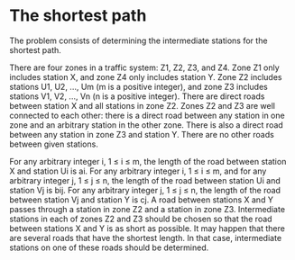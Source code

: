 # The shortest path


The problem consists of determining the intermediate stations for the shortest path. 

There are four zones in a traffic system: Z1, Z2, Z3, and Z4. Zone Z1 only includes station X, and zone Z4 only includes station Y. Zone Z2 includes stations U1, U2, ..., Um (m is a positive integer), and zone Z3 includes stations V1, V2, ..., Vn (n is a positive integer).
There are direct roads between station X and all stations in zone Z2. Zones Z2 and Z3 are well connected to each other: there is a direct road between any station in one zone and an arbitrary station in the other zone. There is also a direct road between any station in zone Z3 and station Y. There are no other roads between given stations.

For any arbitrary integer i, 1 ≤ i ≤ m, the length of the road between station X and station Ui is ai.
For any arbitrary integer i, 1 ≤ i ≤ m, and for any arbitrary integer j, 1 ≤ j ≤ n, the length of the road between station Ui and station Vj is bij.
For any arbitrary integer j, 1 ≤ j ≤ n, the length of the road between station Vj and station Y is cj.
A road between stations X and Y passes through a station in zone Z2 and a station in zone Z3. Intermediate stations in each of zones Z2 and Z3 should be chosen so that the road between stations X and Y is as short as possible.
It may happen that there are several roads that have the shortest length. In that case, intermediate stations on one of these roads should be determined.
